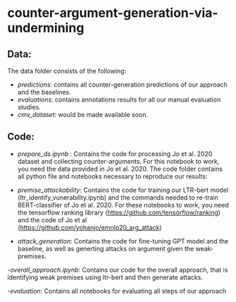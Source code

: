 # counter-argument-generation-via-undermining

## Data:
The data folder consists of the following:
  - _predictions_: contains all counter-generation predictions of our approach and the baselines.
  - _evaluations_: contains annotations results for all our manual evaluation studies.
  - _cmv_dataset_: would be made available soon.
## Code:
  - _prepare_ds.ipynb_ : Contains the code for processing Jo et al. 2020 dataset and collecting counter-arguments. For this notebook to work, you need the data provided in Jo et al. 2020.
The code folder contains all python file and notebooks necessary to reproduce our results:
  - _premise_attackability_: Contains the code for training our LTR-bert model (ltr_identify_vunerability.ipynb) and the commands needed to re-train BERT-classifier of Jo et al. 2020. For these notebooks to work, you need the tensorflow ranking library (https://github.com/tensorflow/ranking) and the code of Jo et al (https://github.com/yohanjo/emnlp20_arg_attack)
  
  - _attack_generation_: Contains the code for fine-tuning GPT model and the baseline, as well as generting attacks on argument given the weak-premises.
  
  -_overall_approach.ipynb_: Contains our code for the overall approach, that is identifying weak premises using ltr-bert and then generate attacks.
  
  -_evaluation_: Contains all notebooks for evaluating all steps of our approach
  
  
